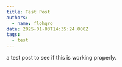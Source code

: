 ```yaml
---
title: Test Post
authors:
  - name: flohgro
date: 2025-01-03T14:35:24.000Z
tags: 
  - test
---
```

a test post to see if this is working properly.
